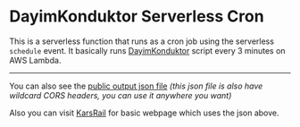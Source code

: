# DayimKonduktor Serverless Cron

This is a serverless function that runs as a cron job using the serverless `schedule` event. It basically runs [DayimKonduktor](https://github.com/BatuhanK/DayimKonduktor) script every 3 minutes on AWS Lambda.

--------
You can also see the [public output json file](https://s3.amazonaws.com/karsrail/karsrail.json) *(this json file is also have wildcard CORS headers, you can use it anywhere you want)*

Also you can visit [KarsRail](http://karsrail.batuhan.org/) for basic webpage which uses the json above.
